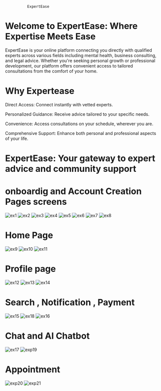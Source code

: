               ExpertEase 
# Welcome to ExpertEase: Where Expertise Meets Ease
ExpertEase is your online platform connecting you directly with qualified experts across various fields including mental health, business consulting, and legal advice. Whether you're seeking personal growth or professional development, our platform offers convenient access to tailored consultations from the comfort of your home.

# Why Expertease

Direct Access: Connect instantly with vetted experts.

Personalized Guidance: Receive advice tailored to your specific needs.

Convenience: Access consultations on your schedule, wherever you are.

Comprehensive Support: Enhance both personal and professional aspects of your life.


# ExpertEase: Your gateway to expert advice and community support




# onboardig and Account Creation Pages screens

![ex1](https://github.com/user-attachments/assets/84673517-2c52-4839-bf70-e5e6deb2156d)  ![ex2](https://github.com/user-attachments/assets/1f56288b-8b89-459e-8bc6-6aaa0dae93da)
![ex3](https://github.com/user-attachments/assets/58922584-fd2d-4685-9a9a-01eb88ec402e) ![ex4](https://github.com/user-attachments/assets/0210bed1-acfb-46c8-be11-7cdc5f84e401) ![ex5](https://github.com/user-attachments/assets/6d62eebd-c0e5-4887-a0e8-76f2cdc1de4b)      ![ex6](https://github.com/user-attachments/assets/b5ad7d1d-5cdc-424d-bd6f-724d767c8a8b)   ![ex7](https://github.com/user-attachments/assets/74eba70c-38de-4fc3-aa2a-f6ddd828b8bd)  ![ex8](https://github.com/user-attachments/assets/2cb9d632-7122-4127-885f-4d720806d2ba) 

# Home Page
![ex9](https://github.com/user-attachments/assets/88683c40-4008-418e-80e4-398ba4433b7a)   ![ex10](https://github.com/user-attachments/assets/059a5963-8c1c-4144-b746-5fef1e8ae208)  ![ex11](https://github.com/user-attachments/assets/744fe6a6-4d4b-45fd-93d1-6f771bb51763)


# Profile page

![ex12](https://github.com/user-attachments/assets/6cf5d895-6f64-4c81-b302-b11f93f03611)  ![ex13](https://github.com/user-attachments/assets/788bb0a9-1c97-45ca-86f3-547eec53b3c4)  ![ex14](https://github.com/user-attachments/assets/9315563c-2a34-42b4-9f48-47e9a3890ba1)

# Search , Notification , Payment

![ex15](https://github.com/user-attachments/assets/e10de0c7-0fa2-41c2-9d42-3a9681c22f03) ![ex18](https://github.com/user-attachments/assets/6dd98f8f-28e3-4fec-b6ab-e7796a531f56)  ![ex16](https://github.com/user-attachments/assets/c6a478c1-80ed-4ecd-a879-08dfa34d0bcd)

# Chat and AI Chatbot
![ex17](https://github.com/user-attachments/assets/c5d128d5-c04a-43a8-9ab6-5c70ec1b065d)  ![exp19](https://github.com/user-attachments/assets/39be3a28-6126-46f4-91e0-8aa22816b5f6)

# Appointment
![exp20](https://github.com/user-attachments/assets/1b09b8e8-b0c2-4110-a64b-96a587ad6eb3)  ![exp21](https://github.com/user-attachments/assets/29e26dd1-a0fe-44b2-b068-06eada129c89)



